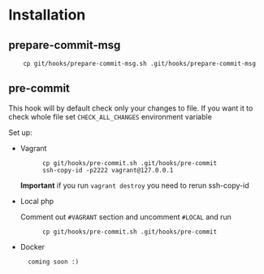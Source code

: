 # Installation

## prepare-commit-msg 

        cp git/hooks/prepare-commit-msg.sh .git/hooks/prepare-commit-msg
        
## pre-commit

This hook will by default check only your changes to file. 
If you want it to check whole file set `CHECK_ALL_CHANGES` environment variable

Set up:
* Vagrant
    
            cp git/hooks/pre-commit.sh .git/hooks/pre-commit
            ssh-copy-id -p2222 vagrant@127.0.0.1 
            
    **Important** if you run `vagrant destroy` you need to rerun ssh-copy-id  
* Local php
        
    Comment out `#VAGRANT` section and uncomment `#LOCAL` and run
        
            cp git/hooks/pre-commit.sh .git/hooks/pre-commit
* Docker 
        
        coming soon :)
